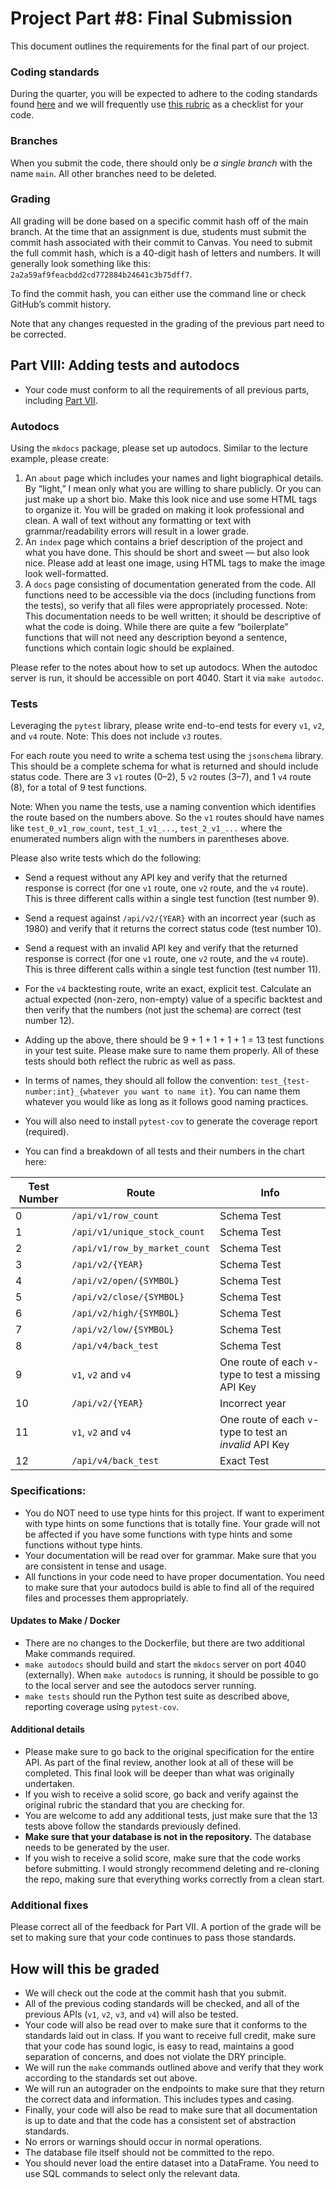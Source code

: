 # Project Part #8: Final Submission

This document outlines the requirements for the final part of our project.

### Coding standards

During the quarter, you will be expected to adhere to the coding standards found [here](https://github.com/dsi-clinic/the-clinic/blob/main/coding-standards/coding-standards.md) and we will frequently use [this rubric](https://github.com/dsi-clinic/the-clinic/blob/main/rubrics/final-technical-cleanup.md) as a checklist for your code.

### Branches

When you submit the code, there should only be _a single branch_ with the name `main`. All other branches need to be deleted.

### Grading

All grading will be done based on a specific commit hash off of the main branch. At the time that an assignment is due, students must submit the commit hash associated with their commit to Canvas. You need to submit the full commit hash, which is a 40-digit hash of letters and numbers. It will generally look something like this: `2a2a59af9feacbdd2cd772884b24641c3b75dff7`.

To find the commit hash, you can either use the command line or check GitHub’s commit history.

Note that any changes requested in the grading of the previous part need to be corrected.

## Part VIII: Adding tests and autodocs

- Your code must conform to all the requirements of all previous parts, including [Part VII](./part_7.md).

### Autodocs

Using the `mkdocs` package, please set up autodocs. Similar to the lecture example, please create:

  1. An `about` page which includes your names and light biographical details. By “light,” I mean only what you are willing to share publicly. Or you can just make up a short bio. Make this look nice and use some HTML tags to organize it. You will be graded on making it look professional and clean. A wall of text without any formatting or text with grammar/readability errors will result in a lower grade.
  2. An `index` page which contains a brief description of the project and what you have done. This should be short and sweet — but also look nice. Please add at least one image, using HTML tags to make the image look well-formatted.
  3. A `docs` page consisting of documentation generated from the code. All functions need to be accessible via the docs (including functions from the tests), so verify that all files were appropriately processed. Note: This documentation needs to be well written; it should be descriptive of what the code is doing. While there are quite a few “boilerplate” functions that will not need any description beyond a sentence, functions which contain logic should be explained. 

Please refer to the notes about how to set up autodocs. When the autodoc server is run, it should be accessible on port 4040. Start it via `make autodoc`. 

### Tests

Leveraging the `pytest` library, please write end-to-end tests for every `v1`, `v2`, and `v4` route. Note: This does not include `v3` routes. 

For each route you need to write a schema test using the `jsonschema` library. This should be a complete schema for what is returned and should include status code. There are 3 `v1` routes (0–2), 5 `v2` routes (3–7), and 1 `v4` route (8), for a total of 9 test functions.

Note: When you name the tests, use a naming convention which identifies the route based on the numbers above. So the `v1` routes should have names like `test_0_v1_row_count`, `test_1_v1_...`, `test_2_v1_...` where the enumerated numbers align with the numbers in parentheses above. 

Please also write tests which do the following:
- Send a request without any API key and verify that the returned response is correct (for one `v1` route, one `v2` route, and the `v4` route). This is three different calls within a single test function (test number 9).
- Send a request against `/api/v2/{YEAR}` with an incorrect year (such as 1980) and verify that it returns the correct status code (test number 10).
- Send a request with an invalid API key and verify that the returned response is correct (for one `v1` route, one `v2` route, and the `v4` route). This is three different calls within a single test function (test number 11).
- For the `v4` backtesting route, write an exact, explicit test. Calculate an actual expected (non-zero, non-empty) value of a specific backtest and then verify that the numbers (not just the schema) are correct (test number 12).

- Adding up the above, there should be 9 + 1 + 1 + 1 + 1 = 13 test functions in your test suite. Please make sure to name them properly. All of these tests should both reflect the rubric as well as pass.

- In terms of names, they should all follow the convention: `test_{test-number:int}_{whatever you want to name it}`. You can name them whatever you would like as long as it follows good naming practices.

- You will also need to install `pytest-cov` to generate the coverage report (required).

- You can find a breakdown of all tests and their numbers in the chart here:

| Test Number | Route | Info | 
| --- | --- | --- |
| 0 | `/api/v1/row_count` | Schema Test | 
| 1 | `/api/v1/unique_stock_count` | Schema Test | 
| 2 | `/api/v1/row_by_market_count` | Schema Test | 
| 3 | `/api/v2/{YEAR}` | Schema Test | 
| 4 | `/api/v2/open/{SYMBOL}` | Schema Test | 
| 5 | `/api/v2/close/{SYMBOL}` | Schema Test |  
| 6 | `/api/v2/high/{SYMBOL}` | Schema Test | 
| 7 | `/api/v2/low/{SYMBOL}` | Schema Test | 
| 8 | `/api/v4/back_test` | Schema Test |
| 9 | `v1`, `v2` and `v4` | One route of each `v`-type to test a missing API Key |
| 10 | `/api/v2/{YEAR}` | Incorrect year |
| 11 | `v1`, `v2` and `v4` | One route of each `v`-type to test an _invalid_ API Key |
| 12 | `/api/v4/back_test` | Exact Test |

### Specifications:

- You do NOT need to use type hints for this project. If want to experiment with type hints on some functions that is totally fine. Your grade will not be affected if you have some functions with type hints and some functions without type hints. 
- Your documentation will be read over for grammar. Make sure that you are consistent in tense and usage. 
- All functions in your code need to have proper documentation. You need to make sure that your autodocs build is able to find all of the required files and processes them appropriately.

#### Updates to Make / Docker
- There are no changes to the Dockerfile, but there are two additional Make commands required.
- `make autodocs` should build and start the `mkdocs` server on port 4040 (externally). When `make autodocs` is running, it should be possible to go to the local server and see the autodocs server running.
- `make tests` should run the Python test suite as described above, reporting coverage using `pytest-cov`.

#### Additional details

- Please make sure to go back to the original specification for the entire API. As part of the final review, another look at all of these will be completed. This final look will be deeper than what was originally undertaken.
- If you wish to receive a solid score, go back and verify against the original rubric the standard that you are checking for.
- You are welcome to add any additional tests, just make sure that the 13 tests above follow the standards previously defined.
- **Make sure that your database is not in the repository.** The database needs to be generated by the user.
- If you wish to receive a solid score, make sure that the code works before submitting. I would strongly recommend deleting and re-cloning the repo, making sure that everything works correctly from a clean start.

### Additional fixes

Please correct all of the feedback for Part VII. A portion of the grade will be set to making sure that your code continues to pass those standards.

## How will this be graded

- We will check out the code at the commit hash that you submit.
- All of the previous coding standards will be checked, and all of the previous APIs (`v1`, `v2`, `v3`, and `v4`) will also be tested.
- Your code will also be read over to make sure that it conforms to the standards laid out in class. If you want to receive full credit, make sure that your code has sound logic, is easy to read, maintains a good separation of concerns, and does not violate the DRY principle.
- We will run the `make` commands outlined above and verify that they work according to the standards set out above.
- We will run an autograder on the endpoints to make sure that they return the correct data and information. This includes types and casing.
- Finally, your code will also be read to make sure that all documentation is up to date and that the code has a consistent set of abstraction standards.
- No errors or warnings should occur in normal operations.
- The database file itself should not be committed to the repo.
- You should never load the entire dataset into a DataFrame. You need to use SQL commands to select only the relevant data.